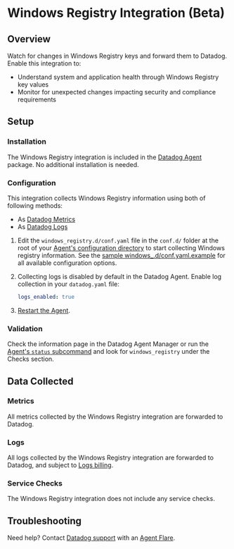 # Windows Registry Integration (Beta)

## Overview

Watch for changes in Windows Registry keys and forward them to Datadog. Enable this integration to:

- Understand system and application health through Windows Registry key values
- Monitor for unexpected changes impacting security and compliance requirements

## Setup

### Installation

The Windows Registry integration is included in the [Datadog Agent][1] package. No additional installation is needed.

### Configuration

This integration collects Windows Registry information using both of following methods:

- As [Datadog Metrics][2]
- As [Datadog Logs][3]


1. Edit the `windows_registry.d/conf.yaml` file in the `conf.d/` folder at the root of your [Agent's configuration directory][4] to start collecting Windows registry information. See the [sample windows_.d/conf.yaml.example][5] for all available configuration options.

2. Collecting logs is disabled by default in the Datadog Agent. Enable log collection in your `datadog.yaml` file: 

    ```yaml
    logs_enabled: true
    ```

3. [Restart the Agent][6].


### Validation

Check the information page in the Datadog Agent Manager or run the [Agent's `status` subcommand][7] and look for `windows_registry` under the Checks section.

## Data Collected

### Metrics

All metrics collected by the Windows Registry integration are forwarded to Datadog.

### Logs

All logs collected by the Windows Registry integration are forwarded to Datadog, and subject to [Logs billing][8].

### Service Checks

The Windows Registry integration does not include any service checks.

## Troubleshooting

Need help? Contact [Datadog support][9] with an [Agent Flare][10].

[1]: https://app.datadoghq.com/account/settings/agent/latest?platform=windows
[2]: https://docs.datadoghq.com/metrics/#overview
[3]: https://docs.datadoghq.com/logs/
[4]: https://docs.datadoghq.com/agent/configuration/agent-configuration-files/?tab=agentv6v7#agent-configuration-directory
[5]: https://github.com/DataDog/datadog-agent/blob/ee8232f97515ae7aed31c02c47ef57eead300c1c/cmd/agent/dist/conf.d/windows_registry.d/conf.yaml.example
[6]: https://docs.datadoghq.com/agent/guide/agent-commands/#start-stop-and-restart-the-agent
[7]: https://docs.datadoghq.com/agent/basic_agent_usage/windows/?tab=gui#agent-status-and-information
[8]: https://docs.datadoghq.com/account_management/billing/log_management/
[9]: https://docs.datadoghq.com/help/
[10]: https://docs.datadoghq.com/agent/troubleshooting/send_a_flare/?tab=agentv6v7
